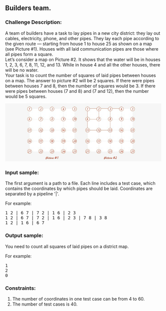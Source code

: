 <h2>Builders team.</h2>

<h3>Challenge Description:</h3>

<p>
    A team of builders have a task to lay pipes in a new city district: they lay out cables, electricity, phone, and
    other pipes. They lay each pipe according to the given route &#x2014; starting from house 1 to house 25 as shown on a map
    (see Picture #1). Houses with all laid communication pipes are those where all pipes form a square. <br>
    Let&#x2019;s consider a map on Picture #2. It shows that the water will be in houses 1, 2, 3, 6, 7, 8, 11, 12, and 13.
    While in house 4 and all the other houses, there will be no water.<br>
    Your task is to count the number of squares of laid pipes between houses on a map. The answer to picture #2 will
    be 2 squares. If there were pipes between houses 7 and 8, then the number of squares would be 3. If there were
    pipes between houses (7 and 8) and (7 and 12), then the number would be 5 squares.
<br>
</p>

<p>
    <img src="assets/fig-1.png" alt="Figure 1">
</p>

<h3>Input sample:</h3>

<p>
    The first argument is a path to a file. Each line includes a test case, which contains the coordinates by which
    pipes should be laid. Coordinates are separated by a pipeline &apos;|&apos;.
</p>

<p>
    For example:
</p>

<pre class="description-input-output">1 2 | 6 7 | 7 2 | 1 6 | 2 3
1 2 | 6 7 | 7 2 | 1 6 | 2 3 | 7 8 | 3 8
1 2 | 1 6 | 6 7</pre>

<h3>Output sample:</h3>

<p>
    You need to count all squares of laid pipes on a district map.
</p>

<p>
    For example:
</p>

<pre class="description-input-output">1
2
0</pre>

<h3>Constraints:</h3>
<ol>
<li>The number of coordinates in one test case can be from 4 to 60.</li>
<li>The number of test cases is 40.</li>
</ol>

